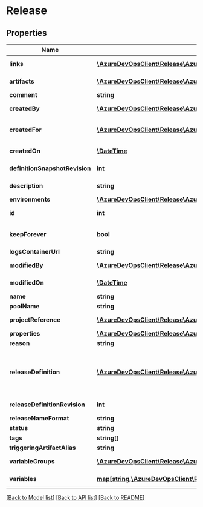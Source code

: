 # Release

## Properties
Name | Type | Description | Notes
------------ | ------------- | ------------- | -------------
**links** | [**\AzureDevOpsClient\Release\AzureDevOpsClient\Release\Model\ReferenceLinks**](ReferenceLinks.md) | Gets links to access the release. | [optional] 
**artifacts** | [**\AzureDevOpsClient\Release\AzureDevOpsClient\Release\Model\Artifact[]**](Artifact.md) | Gets or sets the list of artifacts. | [optional] 
**comment** | **string** | Gets or sets comment. | [optional] 
**createdBy** | [**\AzureDevOpsClient\Release\AzureDevOpsClient\Release\Model\IdentityRef**](IdentityRef.md) | Gets or sets the identity who created. | [optional] 
**createdFor** | [**\AzureDevOpsClient\Release\AzureDevOpsClient\Release\Model\IdentityRef**](IdentityRef.md) | Gets or sets the identity for whom release was created. | [optional] 
**createdOn** | [**\DateTime**](\DateTime.md) | Gets date on which it got created. | [optional] 
**definitionSnapshotRevision** | **int** | Gets revision number of definition snapshot. | [optional] 
**description** | **string** | Gets or sets description of release. | [optional] 
**environments** | [**\AzureDevOpsClient\Release\AzureDevOpsClient\Release\Model\ReleaseEnvironment[]**](ReleaseEnvironment.md) | Gets list of environments. | [optional] 
**id** | **int** | Gets the unique identifier of this field. | [optional] 
**keepForever** | **bool** | Whether to exclude the release from retention policies. | [optional] 
**logsContainerUrl** | **string** | Gets logs container url. | [optional] 
**modifiedBy** | [**\AzureDevOpsClient\Release\AzureDevOpsClient\Release\Model\IdentityRef**](IdentityRef.md) | Gets or sets the identity who modified. | [optional] 
**modifiedOn** | [**\DateTime**](\DateTime.md) | Gets date on which it got modified. | [optional] 
**name** | **string** | Gets name. | [optional] 
**poolName** | **string** | Gets pool name. | [optional] 
**projectReference** | [**\AzureDevOpsClient\Release\AzureDevOpsClient\Release\Model\ProjectReference**](ProjectReference.md) | Gets or sets project reference. | [optional] 
**properties** | [**\AzureDevOpsClient\Release\AzureDevOpsClient\Release\Model\PropertiesCollection**](PropertiesCollection.md) |  | [optional] 
**reason** | **string** | Gets reason of release. | [optional] 
**releaseDefinition** | [**\AzureDevOpsClient\Release\AzureDevOpsClient\Release\Model\ReleaseDefinitionShallowReference**](ReleaseDefinitionShallowReference.md) | Gets releaseDefinitionReference which specifies the reference of the release definition to which this release is associated. | [optional] 
**releaseDefinitionRevision** | **int** | Gets or sets the release definition revision. | [optional] 
**releaseNameFormat** | **string** | Gets release name format. | [optional] 
**status** | **string** | Gets status. | [optional] 
**tags** | **string[]** | Gets or sets list of tags. | [optional] 
**triggeringArtifactAlias** | **string** |  | [optional] 
**variableGroups** | [**\AzureDevOpsClient\Release\AzureDevOpsClient\Release\Model\VariableGroup[]**](VariableGroup.md) | Gets the list of variable groups. | [optional] 
**variables** | [**map[string,\AzureDevOpsClient\Release\AzureDevOpsClient\Release\Model\ConfigurationVariableValue]**](ConfigurationVariableValue.md) | Gets or sets the dictionary of variables. | [optional] 

[[Back to Model list]](../README.md#documentation-for-models) [[Back to API list]](../README.md#documentation-for-api-endpoints) [[Back to README]](../README.md)


